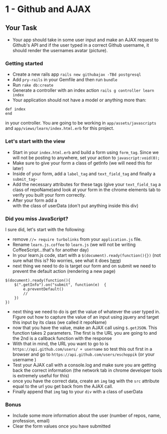 # 1 - Github and AJAX

## Your Task

- Your app should take in some user input and make an AJAX request to Github's API and if the user typed in a correct Github username, it should render the usernames avatar (picture).

### Getting started

- Create a new rails app `rails new githubajax -TBd postgresql`
- Add `pry-rails` in your Gemfile and then run `bundle`
- Run `rake db:create`
- Generate a controller with an index action `rails g controller learn index`
- Your application should not have a model or anything more than:

```
def index
end
```
in your controller. You are going to be working in `app/assets/javascripts` and `app/views/learn/index.html.erb` for this project. 

### Let's start with the view

- Start in your `index.html.erb` and build a  form using `form_tag`. Since we will not be posting to anywhere, set your action to `javascript:void(0);` 
- Make sure to give your form a class of getInfo (we will need this for later)
- Inside of your form, add a `label_tag` and `text_field_tag` and finally a `submit_tag`- 
- Add the necessary attributes for these tags (give your `text_field_tag` a class of repoName)and look at your form in the chrome elements tab to verify you built your form correctly. 
- After your form add a <div> with the class of userData (don't put anything inside this div)


### Did you miss JavaScript?

I sure did, let's start with the following:

- remove `//= require turbolinks` from your `application.js` file.
- Rename `learn.js.coffee` to `learn.js` (we will not be writing CoffeeScript...that's for another day)
- In your learn.js code, start with a `$(document).ready(function(){})` (not sure what this is? No worries, see what it does [here](http://learn.jquery.com/using-jquery-core/document-ready/))
- next thing we need to do is target our form and on submit we need to prevent the default action (rendering a new page)

```
$(document).ready(function(){
	$(".getInfo").on("submit", function(e)	{
		e.preventDefault()
		// 
	})
})
```
- next thing we need to do is get the value of whatever the user typed in. Figure out how to capture the value of an input using jquery and target this input by its class (we called it repoName)
- now that you have the value, make an AJAX call using `$.getJSON`. This function takes 2 parameters. The first is the URL you are going to and the 2nd is a callback function with the response
- With that in mind, the URL you want to go to is `https://api.github.com/users/ + username` so test this out first in a browser and go to `https://api.github.com/users/eschoppik` (or your username )
- Test your AJAX call with a console.log and make sure you are getting back the correct information (the network tab in chrome developer tools is extremely useful for this)
- once you have the correct data, create an `img` tag with the `src` attribute equal to the url you get back from the AJAX call.
- Finally append that `img` tag to your `div` with a class of userData

### Bonus

- Include some more information about the user (number of repos, name, profession, email)
- Clear the form values once you have submitted 


